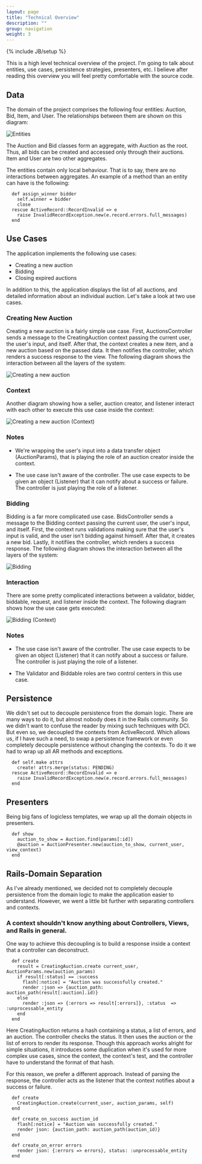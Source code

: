 ```yaml
---
layout: page
title: "Technical Overview"
description: ""
group: navigation
weight: 3
---
```

{% include JB/setup %}

This is a high level technical overview of the project. I'm going to talk about entities, use cases, persistence strategies, presenters, etc. I believe after reading this overview you will feel pretty comfortable with the source code.

<h2 class="block">Data</h2>

The domain of the project comprises the following four entities: Auction, Bid, Item, and User. The relationships between them are shown on this diagram:

![Entities](assets/images/dci_entities.png)

The Auction and Bid classes form an aggregate, with Auction as the root. Thus, all bids can be created and accessed only through their auctions. Item and User are two other aggregates. 

The entities contain only local behaviour. That is to say, there are no interactions between aggregates. An example of a method than an entity can have is the following:

	  def assign_winner bidder
	    self.winner = bidder
	    close
	  rescue ActiveRecord::RecordInvalid => e
	    raise InvalidRecordException.new(e.record.errors.full_messages)
	  end


<h2 class="block">Use Cases</h2>

The application implements the following use cases:

* Creating a new auction
* Bidding
* Closing expired auctions

In addition to this, the application displays the list of all auctions, and detailed information about an individual auction. Let's take a look at two use cases.

<h3 class="block">Creating New Auction</h3>

Creating a new auction is a fairly simple use case. First, AuctionsController sends a message to the CreatingAuction context passing the current user, the user's input, and itself. After that, the context creates a new item, and a new auction based on the passed data. It then notifies the controller, which renders a success response to the view. The following diagram shows the interaction between all the layers of the system:

![Creating a new auction](assets/images/creating_auctions_1.png)

### Context

Another diagram showing how a seller, auction creator, and listener interact with each other to execute this use case inside the context:

![Creating a new auction (Context)](assets/images/creating_auctions_2.png)

### Notes

* We're wrapping the user's input into a data transfer object (AuctionParams), that is playing the role of an auction creator inside the context.

* The use case isn't aware of the controller. The use case expects to be given an object (Listener) that it can notify about a success or failure. The controller is just playing the role of a listener.

<h3 class="block">Bidding</h3>

Bidding is a far more complicated use case. BidsController sends a message to the Bidding context passing the current user, the user's input, and itself. First, the context runs validations making sure that the user's input is valid, and the user isn't bidding against himself. After that, it creates a new bid. Lastly, it notifiies the controller, which renders a success response. The following diagram shows the interaction between all the layers of the system:

![Bidding](assets/images/bidding_1.png)

### Interaction

There are some pretty complicated interactions between a validator, bidder, biddable, request, and listener inside the context. The following diagram shows how the use case gets executed:

![Bidding (Context)](assets/images/bidding_2.png)

### Notes

* The use case isn't aware of the controller. The use case expects to be given an object (Listener) that it can notify about a success or failure. The controller is just playing the role of a listener.

* The Validator and Biddable roles are two control centers in this use case.


<h2 class="block">Persistence</h2>

We didn't set out to decouple persistence from the domain logic. There are many ways to do it, but almost nobody does it in the Rails community. So we didn't want to confuse the reader by mixing such techniques with DCI. But even so, we decoupled the contexts from ActiveRecord. Which allows us, if I have such a need, to swap a persistence framework or even completely decouple persistence without changing the contexts. To do it we had to wrap up all AR methods and exceptions.

	  def self.make attrs
	    create! attrs.merge(status: PENDING)
	  rescue ActiveRecord::RecordInvalid => e
	    raise InvalidRecordException.new(e.record.errors.full_messages)
	  end

<h2 class="block">Presenters</h2>

Being big fans of logicless templates, we wrap up all the domain objects in presenters. 

	  def show
	    auction_to_show = Auction.find(params[:id])
	    @auction = AuctionPresenter.new(auction_to_show, current_user, view_context)
	  end

<h2 class="block">Rails-Domain Separation</h2>

As I've already mentioned, we decided not to completely decouple persistence from the domain logic to make the application easier to understand. However, we went a little bit further with separating controllers and contexts. 

### A context shouldn't know anything about Controllers, Views, and Rails in general.

One way to achieve this decoupling is to build a response inside a context that a controller can deconstruct.

	  def create
	    result = CreatingAuction.create current_user, AuctionParams.new(auction_params)
	    if result[:status] == :success
	      flash[:notice] = "Auction was successfully created."
	      render :json => {auction_path: auction_path(result[:auction].id)}
	    else
	      render :json => {:errors => result[:errors]}, :status  => :unprocessable_entity
	    end
	  end


Here CreatingAuction returns a hash containing a status, a list of errors, and an auction. The controller checks the status. It then uses the auction or the list of errors to render its response. Though this approach works alright for simple situations, it introduces some duplication when it's used for more complex use cases, since the context, the context's test, and the controller have to understand the format of that hash. 

For this reason, we prefer a different approach. Instead of parsing the response, the controller acts as the listener that the context notifies about a success or failure.

	  def create
	    CreatingAuction.create(current_user, auction_params, self)
	  end

	  def create_on_success auction_id
	    flash[:notice] = "Auction was successfully created."
	    render json: {auction_path: auction_path(auction_id)}
	  end

	  def create_on_error errors
	    render json: {:errors => errors}, status: :unprocessable_entity
	  end
